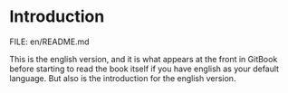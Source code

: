 # Introduction

FILE: en/README.md

This is the english version, and it is what appears at the front in GitBook
before starting to read the book itself if you have english as your default
language. But also is the introduction for the english version.


